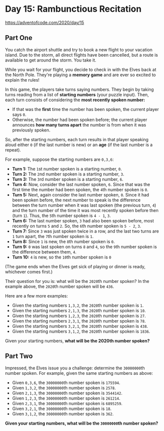 # Day  15: Rambunctious Recitation

https://adventofcode.com/2020/day/15

## Part One

You catch the airport shuttle and try to book a new flight to your vacation island. Due to the storm, all direct flights have been cancelled, but a route is available to get around the storm. You take it.

While you wait for your flight, you decide to check in with the Elves back at the North Pole. They're playing a **memory game** and are ever so excited to explain the rules!

In this game, the players take turns saying numbers. They begin by taking turns reading from a list of **starting numbers** (your puzzle input). Then, each turn consists of considering the **most recently spoken number:**

* If that was the **first** time the number has been spoken, the current player says `0`.
* Otherwise, the number had been spoken before; the current player announces **how many turns apart** the number is from when it was previously spoken.

So, after the starting numbers, each turn results in that player speaking aloud either `0` (if the last number is new) or an **age** (if the last number is a repeat).

For example, suppose the starting numbers are `0,3,6`:

* **Turn 1:** The `1`st number spoken is a starting number, `0`.
* **Turn 2:** The `2`nd number spoken is a starting number, `3`.
* **Turn 3:** The `3`rd number spoken is a starting number, `6`.
* **Turn 4:** Now, consider the last number spoken, `6`. Since that was the first time the number had been spoken, the `4`th number spoken is `0`.
* **Turn 5:** Next, again consider the last number spoken, `0`. Since it had been spoken before, the next number to speak is the difference between the turn number when it was last spoken (the previous turn, `4`) and the turn number of the time it was most recently spoken before then (turn `1`). Thus, the `5`th number spoken is `4 - 1`, `3`.
* **Turn 6:** The last number spoken, `3` had also been spoken before, most recently on turns `5` and `2`. So, the `6`th number spoken is `5 - 2`, `3`.
* **Turn 7:** Since `3` was just spoken twice in a row, and the last two turns are `1` turn apart, the `7`th number spoken is `1`.
* **Turn 8:** Since `1` is new, the `8`th number spoken is `0`.
* **Turn 9:** `0` was last spoken on turns `8` and `4`, so the `9`th number spoken is the difference between them, `4`.
* **Turn 10:** `4` is new, so the `10`th number spoken is `0`

(The game ends when the Elves get sick of playing or dinner is ready, whichever comes first.)

Their question for you is: what will be the `2020`th number spoken? In the example above, the `2020`th number spoken will be `436`.

Here are a few more examples:

* Given the starting numbers `1,3,2`, the `2020`th number spoken is `1`.
* Given the starting numbers `2,1,3`, the `2020`th number spoken is `10`.
* Given the starting numbers `1,2,3`, the `2020`th number spoken is `27`.
* Given the starting numbers `2,3,1`, the `2020`th number spoken is `78`.
* Given the starting numbers `3,2,1`, the `2020`th number spoken is `438`.
* Given the starting numbers `3,1,2`, the `2020`th number spoken is `1836`.

Given your starting numbers, **what will be the 2020th number spoken?**

## Part Two

Impressed, the Elves issue you a challenge: determine the `30000000`th number spoken. For example, given the same starting numbers as above:

* Given `0,3,6`, the `30000000`th number spoken is `175594`.
* Given `1,3,2`, the `30000000`th number spoken is `2578`.
* Given `2,1,3`, the `30000000`th number spoken is `3544142`.
* Given `1,2,3`, the `30000000`th number spoken is `261214`.
* Given `2,3,1`, the `30000000`th number spoken is `6895259`.
* Given `3,2,1`, the `30000000`th number spoken is `18`.
* Given `3,1,2`, the `30000000`th number spoken is `362`.

**Given your starting numbers, what will be the `30000000`th number spoken?**
